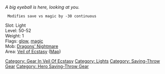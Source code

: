 *A big eyeball is here, looking at you.*

` Modifies save vs magic by -30 continuous`

Slot: Light  
Level: 50-52  
Weight: 1  
Flags: [glow](Glow_Flag.md "wikilink"),
[magic](Magic_Flag.md "wikilink")  
Mob: [Dragons' Nightmare](Dragons'_Nightmare "wikilink")  
Area: [Veil of Ecstasy](:Category:_Veil_Of_Ecstasy.md "wikilink")
([Map](Veil_Of_Ecstasy_Map.md "wikilink"))  

[Category: Gear In Veil Of
Ecstasy](Category:_Gear_In_Veil_Of_Ecstasy "wikilink") [Category:
Lights](Category:_Lights "wikilink") [Category: Saving-Throw
Gear](Category:_Saving-Throw_Gear "wikilink") [Category: Hero
Saving-Throw Gear](Category:_Hero_Saving-Throw_Gear "wikilink")
